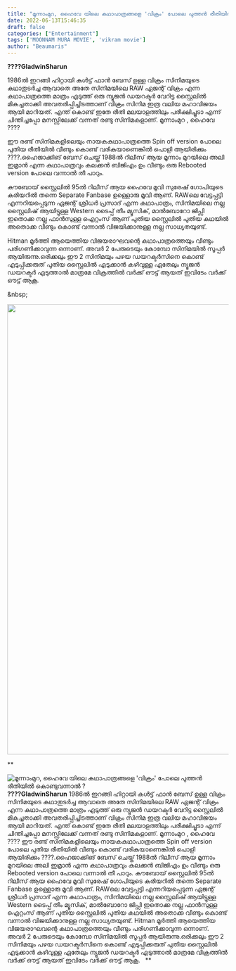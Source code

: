 ```yaml
---
title: "മൂന്നാംമുറ, ഹൈവേ യിലെ കഥാപാത്രങ്ങളെ 'വിക്രം' പോലെ പുത്തൻ രീതിയിൽ കൊണ്ടുവന്നാൽ ?"
date: 2022-06-13T15:46:35
draft: false
categories: ["Entertainment"]
tags: ['MOONNAM MURA MOVIE', 'vikram movie']
author: "Beaumaris"
---
```


<strong>????GladwinSharun</strong>

1986ൽ ഇറങ്ങി ഹിറ്റായി കൾട്ട് ഫാൻ ബേസ് ഉള്ള വിക്രം സിനിമയുടെ കഥാതുടർച്ച ആവാതെ അതേ സിനിമയിലെ RAW ഏജന്റ് വിക്രം എന്ന കഥാപാത്രത്തെ മാത്രം എടുത്ത് ഒരു ന്യൂജൻ ഡയറക്ടർ വേറിട്ട സ്റ്റൈലിൽ മികച്ചതാക്കി അവതരിപ്പിച്ചിടത്താണ് വിക്രം സിനിമ ഇത്ര വലിയ മഹാവിജയം ആയി മാറിയത്.
എന്ത് കൊണ്ട് ഇതേ രീതി മലയാളത്തിലും പരീക്ഷിച്ചൂടാ എന്ന് ചിന്തിച്ചപ്പോ മനസ്സിലേക്ക് വന്നത് രണ്ടു സിനിമകളാണ്. മൂന്നാംമുറ , ഹൈവേ ????

ഈ രണ്ട് സിനിമകളിലെയും നായകകഥാപാത്രത്തെ Spin off version പോലെ പുതിയ രീതിയിൽ വീണ്ടും കൊണ്ട് വരികയാണെങ്കിൽ പൊളി ആയിരിക്കും ????.ഹൈജാക്കിങ് ബേസ് ചെയ്ത് 1988ൽ റിലീസ് ആയ മൂന്നാം മുറയിലെ അലി ഇമ്രാൻ എന്ന കഥാപാത്രവും കലക്കൻ ബിജിഎം ഉം വീണ്ടും ഒരു Rebooted version പോലെ വന്നാൽ തീ പാറും.

കൗബോയ് സ്റ്റൈലിൽ 95ൽ റിലീസ് ആയ ഹൈവേ മൂവി സുരേഷ് ഗോപിയുടെ കരിയറിൽ തന്നെ Separate Fanbase ഉള്ളൊരു മൂവി ആണ്. RAWലെ വേട്ടപ്പട്ടി എന്നറിയപ്പെടുന്ന ഏജന്റ് ശ്രീധർ പ്രസാദ് എന്ന കഥാപാത്രം, സിനിമയിലെ നല്ല സ്റ്റൈലിഷ് ആയിട്ടുള്ള Western ടൈപ്പ് തീം മ്യൂസിക്, മാൽബോറോ ജിപ്സി ഇതൊക്ക നല്ല ഫാൻസുള്ള ഐറ്റംസ് ആണ് പുതിയ സ്റ്റൈലിൽ പുതിയ കഥയിൽ അതൊക്ക വീണ്ടും കൊണ്ട് വന്നാൽ വിജയിക്കാനുള്ള നല്ല സാധ്യതയുണ്ട്.

Hitman മൂർത്തി ആയെത്തിയ വിജയരാഘവന്റെ കഥാപാത്രത്തെയും വീണ്ടും പരിഗണിക്കാവുന്ന ഒന്നാണ്. അവർ 2 പേരുടെയും കോമ്പോ സിനിമയിൽ സൂപ്പർ ആയിരുന്നു.ഒരിക്കലും ഈ 2 സിനിമയും പഴയ ഡയറക്ടർസിനെ കൊണ്ട് എടുപ്പിക്കരുത് പുതിയ സ്റ്റൈലിൽ എടുക്കാൻ കഴിവുള്ള ഏതേലും ന്യൂജൻ ഡയറക്ടർ എടുത്താൽ മാത്രമേ വിക്രത്തിൽ വർക്ക്‌ ഔട്ട്‌ ആയത് ഇവിടേം വർക്ക്‌ ഔട്ട്‌ ആകൂ.

&amp;nbsp;

<img class="size-full wp-image-339203 aligncenter" src="https://cdn.boolokam.com/articles/2022/06/FWFWFFFFFFF-1.jpg" alt="" width="784" height="1024" />

**


![മൂന്നാംമുറ, ഹൈവേ യിലെ കഥാപാത്രങ്ങളെ 'വിക്രം' പോലെ പുത്തൻ രീതിയിൽ കൊണ്ടുവന്നാൽ ?](https://cdn.boolokam.com/articles/2022/06/FWFWFFFFFFF-1.jpg)**????GladwinSharun** 1986ൽ ഇറങ്ങി ഹിറ്റായി കൾട്ട് ഫാൻ ബേസ് ഉള്ള വിക്രം സിനിമയുടെ കഥാതുടർച്ച ആവാതെ അതേ സിനിമയിലെ RAW ഏജന്റ് വിക്രം എന്ന കഥാപാത്രത്തെ മാത്രം എടുത്ത് ഒരു ന്യൂജൻ ഡയറക്ടർ വേറിട്ട സ്റ്റൈലിൽ മികച്ചതാക്കി അവതരിപ്പിച്ചിടത്താണ് വിക്രം സിനിമ ഇത്ര വലിയ മഹാവിജയം ആയി മാറിയത്. എന്ത് കൊണ്ട് ഇതേ രീതി മലയാളത്തിലും പരീക്ഷിച്ചൂടാ എന്ന് ചിന്തിച്ചപ്പോ മനസ്സിലേക്ക് വന്നത് രണ്ടു സിനിമകളാണ്. മൂന്നാംമുറ , ഹൈവേ ???? ഈ രണ്ട് സിനിമകളിലെയും നായകകഥാപാത്രത്തെ Spin off version പോലെ പുതിയ രീതിയിൽ വീണ്ടും കൊണ്ട് വരികയാണെങ്കിൽ പൊളി ആയിരിക്കും ????.ഹൈജാക്കിങ് ബേസ് ചെയ്ത് 1988ൽ റിലീസ് ആയ മൂന്നാം മുറയിലെ അലി ഇമ്രാൻ എന്ന കഥാപാത്രവും കലക്കൻ ബിജിഎം ഉം വീണ്ടും ഒരു Rebooted version പോലെ വന്നാൽ തീ പാറും. കൗബോയ് സ്റ്റൈലിൽ 95ൽ റിലീസ് ആയ ഹൈവേ മൂവി സുരേഷ് ഗോപിയുടെ കരിയറിൽ തന്നെ Separate Fanbase ഉള്ളൊരു മൂവി ആണ്. RAWലെ വേട്ടപ്പട്ടി എന്നറിയപ്പെടുന്ന ഏജന്റ് ശ്രീധർ പ്രസാദ് എന്ന കഥാപാത്രം, സിനിമയിലെ നല്ല സ്റ്റൈലിഷ് ആയിട്ടുള്ള Western ടൈപ്പ് തീം മ്യൂസിക്, മാൽബോറോ ജിപ്സി ഇതൊക്ക നല്ല ഫാൻസുള്ള ഐറ്റംസ് ആണ് പുതിയ സ്റ്റൈലിൽ പുതിയ കഥയിൽ അതൊക്ക വീണ്ടും കൊണ്ട് വന്നാൽ വിജയിക്കാനുള്ള നല്ല സാധ്യതയുണ്ട്. Hitman മൂർത്തി ആയെത്തിയ വിജയരാഘവന്റെ കഥാപാത്രത്തെയും വീണ്ടും പരിഗണിക്കാവുന്ന ഒന്നാണ്. അവർ 2 പേരുടെയും കോമ്പോ സിനിമയിൽ സൂപ്പർ ആയിരുന്നു.ഒരിക്കലും ഈ 2 സിനിമയും പഴയ ഡയറക്ടർസിനെ കൊണ്ട് എടുപ്പിക്കരുത് പുതിയ സ്റ്റൈലിൽ എടുക്കാൻ കഴിവുള്ള ഏതേലും ന്യൂജൻ ഡയറക്ടർ എടുത്താൽ മാത്രമേ വിക്രത്തിൽ വർക്ക്‌ ഔട്ട്‌ ആയത് ഇവിടേം വർക്ക്‌ ഔട്ട്‌ ആകൂ. &nbsp; **
